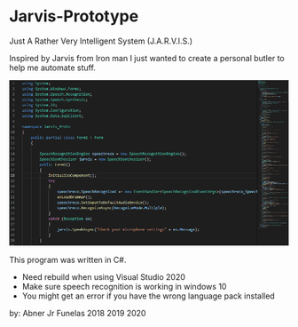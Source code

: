 # Jarvis-Prototype
Just A Rather Very Intelligent System (J.A.R.V.I.S.) 

Inspired by Jarvis from Iron man
I just wanted to create a personal butler to help me automate stuff.

![](/imgs/readme%20img.PNG)

This program was written in C#.

- Need rebuild when using Visual Studio 2020
- Make sure speech recognition is working in windows 10
- You might get an error if you have the wrong language pack installed

by: Abner Jr Funelas 2018
                     2019
                     2020
